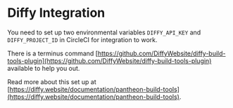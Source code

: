 # Diffy Integration

You need to set up two environmental variables `DIFFY_API_KEY` and `DIFFY_PROJECT_ID` in CircleCI for integration to work.

There is a terminus command [https://github.com/DiffyWebsite/diffy-build-tools-plugin](https://github.com/DiffyWebsite/diffy-build-tools-plugin) available to help you out.

Read more about this set up at [https://diffy.website/documentation/pantheon-build-tools](https://diffy.website/documentation/pantheon-build-tools).
